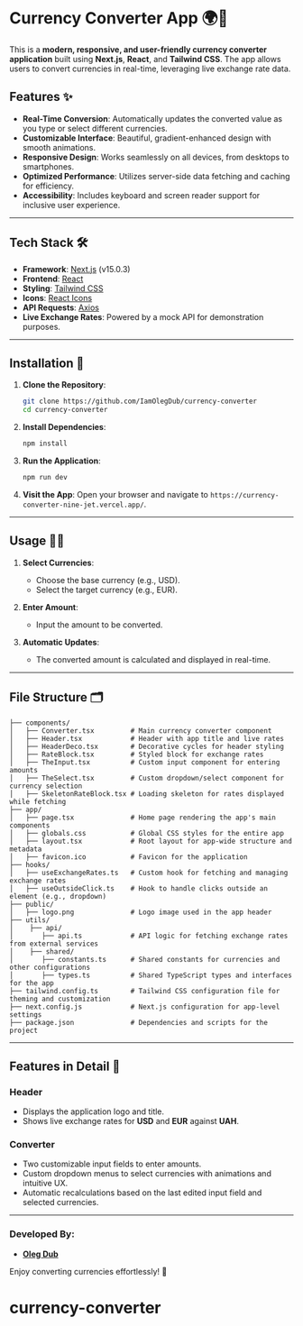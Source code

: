 # Currency Converter App 🌍💱

This is a **modern, responsive, and user-friendly currency converter application** built using **Next.js**, **React**, and **Tailwind CSS**. The app allows users to convert currencies in real-time, leveraging live exchange rate data.

## Features ✨

-   **Real-Time Conversion**: Automatically updates the converted value as you type or select different currencies.
-   **Customizable Interface**: Beautiful, gradient-enhanced design with smooth animations.
-   **Responsive Design**: Works seamlessly on all devices, from desktops to smartphones.
-   **Optimized Performance**: Utilizes server-side data fetching and caching for efficiency.
-   **Accessibility**: Includes keyboard and screen reader support for inclusive user experience.

---

## Tech Stack 🛠️

-   **Framework**: [Next.js](https://nextjs.org/) (v15.0.3)
-   **Frontend**: [React](https://reactjs.org/)
-   **Styling**: [Tailwind CSS](https://tailwindcss.com/)
-   **Icons**: [React Icons](https://react-icons.github.io/react-icons/)
-   **API Requests**: [Axios](https://axios-http.com/)
-   **Live Exchange Rates**: Powered by a mock API for demonstration purposes.

---

## Installation 🚀

1. **Clone the Repository**:

    ```bash
    git clone https://github.com/IamOlegDub/currency-converter
    cd currency-converter
    ```

2. **Install Dependencies**:

    ```bash
    npm install
    ```

3. **Run the Application**:

    ```bash
    npm run dev
    ```

4. **Visit the App**:
   Open your browser and navigate to `https://currency-converter-nine-jet.vercel.app/`.

---

## Usage 🧑‍💻

1. **Select Currencies**:

    - Choose the base currency (e.g., USD).
    - Select the target currency (e.g., EUR).

2. **Enter Amount**:

    - Input the amount to be converted.

3. **Automatic Updates**:
    - The converted amount is calculated and displayed in real-time.

---

## File Structure 🗂️

```
├── components/
│   ├── Converter.tsx         # Main currency converter component
│   ├── Header.tsx            # Header with app title and live rates
│   ├── HeaderDeco.tsx        # Decorative cycles for header styling
│   ├── RateBlock.tsx         # Styled block for exchange rates
│   ├── TheInput.tsx          # Custom input component for entering amounts
│   ├── TheSelect.tsx         # Custom dropdown/select component for currency selection
│   ├── SkeletonRateBlock.tsx # Loading skeleton for rates displayed while fetching
├── app/
│   ├── page.tsx              # Home page rendering the app's main components
│   ├── globals.css           # Global CSS styles for the entire app
│   ├── layout.tsx            # Root layout for app-wide structure and metadata
│   ├── favicon.ico           # Favicon for the application
├── hooks/
│   ├── useExchangeRates.ts   # Custom hook for fetching and managing exchange rates
│   ├── useOutsideClick.ts    # Hook to handle clicks outside an element (e.g., dropdown)
├── public/
│   ├── logo.png              # Logo image used in the app header
├── utils/
│    ├── api/
│       ├── api.ts            # API logic for fetching exchange rates from external services
│    ├── shared/
│       ├── constants.ts      # Shared constants for currencies and other configurations
│       ├── types.ts          # Shared TypeScript types and interfaces for the app
├── tailwind.config.ts        # Tailwind CSS configuration file for theming and customization
├── next.config.js            # Next.js configuration for app-level settings
├── package.json              # Dependencies and scripts for the project

```

---

## Features in Detail 📖

### Header

-   Displays the application logo and title.
-   Shows live exchange rates for **USD** and **EUR** against **UAH**.

### Converter

-   Two customizable input fields to enter amounts.
-   Custom dropdown menus to select currencies with animations and intuitive UX.
-   Automatic recalculations based on the last edited input field and selected currencies.

---

### Developed By:

-   **[Oleg Dub](http://olegdub.web.app/)**

Enjoy converting currencies effortlessly! 🎉

# currency-converter
